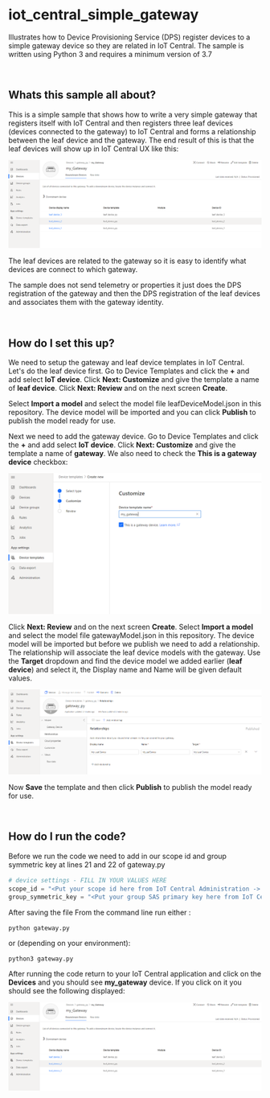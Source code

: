 # iot_central_simple_gateway

Illustrates how to Device Provisioning Service (DPS) register devices to a simple gateway device so they are related in IoT Central.  The sample is written using Python 3 and requires a minimum version of 3.7

&nbsp;
## Whats this sample all about?

This is a simple sample that shows how to write a very simple gateway that registers itself with IoT Central and then registers three leaf devices (devices connected to the gateway) to IoT Central and forms a relationship between the leaf device and the gateway.  The end result of this is that the leaf devices will show up in IoT Central UX like this:

![Gateway and leaf devices in IoT Central](/assets/gateway_device_view.png)

The leaf devices are related to the gateway so it is easy to identify what devices are connect to which gateway.

The sample does not send telemetry or properties it just does the DPS registration of the gateway and then the DPS registration of the leaf devices and associates them with the gateway identity.

&nbsp;
## How do I set this up?

We need to setup the gateway and leaf device templates in IoT Central.  Let's do the leaf device first.  Go to Device Templates and click the **+** and add select **IoT device**.  Click **Next: Customize** and give the template a name of **leaf device**.  Click **Next: Review** and on the next screen **Create**.

Select **Import a model** and select the model file leafDeviceModel.json in this repository.  The device model will be imported and you can click **Publish** to publish the model ready for use.

Next we need to add the gateway device.  Go to Device Templates and click the **+** and add select **IoT device**.  Click **Next: Customize** and give the template a name of **gateway**.  We also need to check the **This is a gateway device** checkbox:

![Gateway checkbox](/assets/gateway_checkbox.png)

Click **Next: Review** and on the next screen **Create**.  Select **Import a model** and select the model file gatewayModel.json in this repository.  The device model will be imported but before we publish we need to add a relationship.  The relationship will associate the leaf device models with the gateway.  Use the **Target** dropdown and find the device model we added earlier (**leaf device**) and select it, the Display name and Name will be given default values.  

![Gateway relationship](/assets/gateway_relationship.png)

Now **Save** the template and then click **Publish** to publish the model ready for use.

&nbsp;
## How do I run the code?

Before we run the code we need to add in our scope id and group symmetric key at lines 21 and 22 of gateway.py

```python
# device settings - FILL IN YOUR VALUES HERE
scope_id = "<Put your scope id here from IoT Central Administration -> Device connection>"
group_symmetric_key = "<Put your group SAS primary key here from IoT Central Administration -> Device Connection -> SAS-IoT-Devices>"
```

After saving the file From the command line run either :

```shell
python gateway.py
```

or (depending on your environment):

```shell
python3 gateway.py
```

After running the code return to your IoT Central application and click on the **Devices** and you should see **my_gateway** device.  If you click on it you should see the following displayed:

![Gateway and leaf devices in IoT Central](/assets/gateway_device_view.png)
